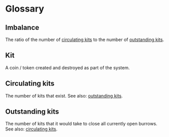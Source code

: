 # Glossary


## Imbalance

The ratio of the number of [circulating kits](#circulating-kits) to the number
of [outstanding kits](#outstanding-kits).

## Kit

A coin / token created and destroyed as part of the system.

## Circulating kits

The number of kits that exist. See also: [outstanding kits](#outstanding-kits).

## Outstanding kits

The number of kits that it would take to close all currently open burrows.
See also: [circulating kits](#circulating-kits).

